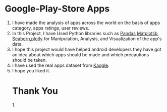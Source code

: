 # Google-Play-Store Apps
1. I have made the analysis of apps across the world on the basis of apps category, apps ratings, user reviews.
2. In this Project, I have Used Python libraries such as [Pandas](https://pandas.pydata.org),[Matplotlib](https://matplotlib.org),
      [Seaborn](https://seaborn.pydata.org),[plotly](https://plotly.com)  for Manipulation, Analysis, and Visualization of the app's data.
3. I hope this project would have helped android developers they have got an idea about which apps should be made and which precautions should 
   be taken.
4. I have used the real apps dataset from [Kaggle](https://www.kaggle.com/).
5. I hope you liked it.  <h1>Thank You</h1>1. 
